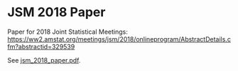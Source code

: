 # JSM 2018 Paper
Paper for 2018 Joint Statistical Meetings: https://ww2.amstat.org/meetings/jsm/2018/onlineprogram/AbstractDetails.cfm?abstractid=329539

See [jsm_2018_paper.pdf](jsm_2018_paper.pdf).
